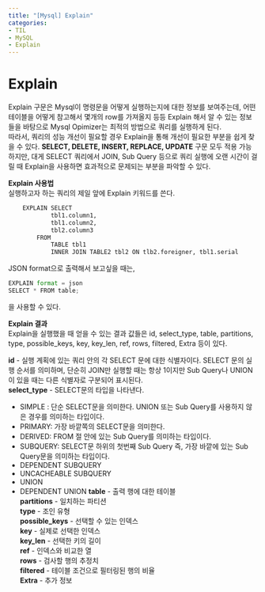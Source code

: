 ```yaml
---
title: "[Mysql] Explain"
categories:
- TIL
- MySQL
- Explain
---
```


# Explain
Explain 구문은 Mysql이 명령문을 어떻게 실행하는지에 대한 정보를 보여주는데, 어떤 테이블을 어떻게 참고해서 몇개의 row를 가져올지 등등 Explain 해서 알 수 있는 정보들을 바탕으로 Mysql Opimizer는 최적의 방법으로 쿼리를 실행하게 된다.   
따라서, 쿼리의 성능 개선이 필요할 경우 Explain을 통해 개선이 필요한 부분을 쉽게 찾을 수 있다. **SELECT, DELETE, INSERT, REPLACE, UPDATE** 구문 모두 적용 가능하지만, 대게 SELECT 쿼리에서 JOIN, Sub Query 등으로 쿼리 실행에 오랜 시간이 걸릴 때 Explain을 사용하면 효과적으로 문제되는 부분을 파악할 수 있다.

**Explain 사용법**   
실행하고자 하는 쿼리의 제일 앞에 Explain 키워드를 쓴다.

```python
	EXPLAIN SELECT
			tbl1.column1,
			tbl1.column2,
			tbl2.column3
		FROM
			TABLE tbl1
			INNER JOIN TABLE2 tbl2 ON tlb2.foreigner, tbl1.serial
```

JSON format으로 출력해서 보고싶을 때는,    
```python
EXPLAIN format = json
SELECT * FROM table;
```
을 사용할 수 있다.

**Explain 결과**   
Explain을 실행했을 때 얻을 수 있는 결과 값들은 id,	select_type,	table,	partitions,	type,	possible_keys,	key,	key_len,	ref,	rows,	filtered,	Extra 등이 있다.

**id** - 실행 계획에 있는 쿼리 안의 각 SELECT 문에 대한 식별자이다. SELECT 문의 실행 순서를 의미하며, 단순히 JOIN만 실행할 때는 항상 1이지만 Sub Query나 UNION이 있을 때는 다른 식별자로 구분되어 표시된다.   
**select_type** - SELECT문의 타입을 나타낸다.
- SIMPLE : 단순 SELECT문을 의미한다. UNION 또는 Sub Query를 사용하지 않은 경우를 의미하는 타입이다.
- PRIMARY: 가장 바깥쪽의 SELECT문을 의미한다.
- DERIVED: FROM 절 안에 있는 Sub Query를 의미하는 타입이다.
- SUBQUERY: SELECT문 하위의 첫번째 Sub Query 즉, 가장 바깥에 있는 Sub Query문을 의미하는 타입이다.
- DEPENDENT SUBQUERY
- UNCACHEABLE SUBQUERY
- UNION
- DEPENDENT UNION
**table** - 출력 행에 대한 테이블   
**partitions** - 일치하는 파티션   
**type** - 조인 유형   
**possible_keys** - 선택할 수 있는 인덱스   
**key** - 실제로 선택한 인덱스   
**key_len** - 선택한 키의 길이   
**ref** - 인덱스와 비교한 열   
**rows** - 검사할 행의 추정치   
**filtered** - 테이블 조건으로 필터링된 행의 비율   
**Extra** -  추가 정보
